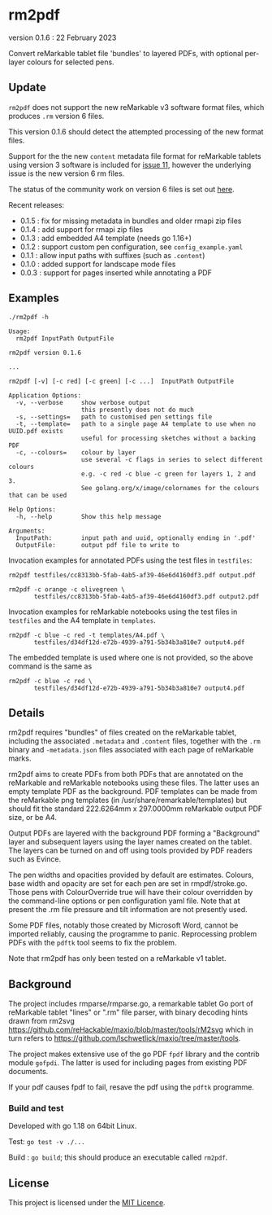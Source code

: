 # rm2pdf

version 0.1.6 : 22 February 2023

Convert reMarkable tablet file 'bundles' to layered PDFs, with optional
per-layer colours for selected pens.

## Update

`rm2pdf` does not support the new reMarkable v3 software format files,
which produces `.rm` version 6 files.

This version 0.1.6 should detect the attempted processing of the new
format files.

Support for the the new `content` metadata file format for reMarkable
tablets using version 3 software is included for [issue
11](https://github.com/rorycl/rm2pdf/issues/11), however the underlying
issue is the new version 6 rm files.

The status of the community work on version 6 files is set out
[here](https://www.reddit.com/r/RemarkableTablet/comments/10hxe3j/updates_regarding_reverse_engineering_remarkable/).

Recent releases:
* 0.1.5 : fix for missing metadata in bundles and older rmapi zip files
* 0.1.4 : add support for rmapi zip files
* 0.1.3 : add embedded A4 template (needs go 1.16+)
* 0.1.2 : support custom pen configuration, see `config_example.yaml`
* 0.1.1 : allow input paths with suffixes (such as `.content`)
* 0.1.0 : added support for landscape mode files
* 0.0.3 : support for pages inserted while annotating a PDF

## Examples

```
./rm2pdf -h

Usage:
  rm2pdf InputPath OutputFile

rm2pdf version 0.1.6

...

rm2pdf [-v] [-c red] [-c green] [-c ...]  InputPath OutputFile

Application Options:
  -v, --verbose     show verbose output
                    this presently does not do much
  -s, --settings=   path to customised pen settings file
  -t, --template=   path to a single page A4 template to use when no UUID.pdf exists
                    useful for processing sketches without a backing PDF
  -c, --colours=    colour by layer
                    use several -c flags in series to select different colours
                    e.g. -c red -c blue -c green for layers 1, 2 and 3.
                    See golang.org/x/image/colornames for the colours that can be used

Help Options:
  -h, --help        Show this help message

Arguments:
  InputPath:        input path and uuid, optionally ending in '.pdf'
  OutputFile:       output pdf file to write to

```

Invocation examples for annotated PDFs using the test files in `testfiles`:

```
rm2pdf testfiles/cc8313bb-5fab-4ab5-af39-46e6d4160df3.pdf output.pdf

rm2pdf -c orange -c olivegreen \
       testfiles/cc8313bb-5fab-4ab5-af39-46e6d4160df3.pdf output2.pdf
```

Invocation examples for reMarkable notebooks using the test files in `testfiles`
and the A4 template in `templates`.

```
rm2pdf -c blue -c red -t templates/A4.pdf \
       testfiles/d34df12d-e72b-4939-a791-5b34b3a810e7 output4.pdf

```

The embedded template is used where one is not provided, so the above command is
the same as

```
rm2pdf -c blue -c red \
       testfiles/d34df12d-e72b-4939-a791-5b34b3a810e7 output4.pdf
```

## Details

rm2pdf requires "bundles" of files created on the reMarkable tablet, including
the associated `.metadata` and `.content` files, together with the `.rm` binary
and `-metadata.json` files associated with each page of reMarkable marks.

rm2pdf aims to create PDFs from both PDFs that are annotated on the reMarkable
and reMarkable notebooks using these files. The latter uses an empty template
PDF as the background. PDF templates can be made from the reMarkable png
templates (in /usr/share/remarkable/templates) but should fit the standard
222.6264mm x 297.0000mm reMarkable output PDF size, or be A4.

Output PDFs are layered with the background PDF forming a "Background" layer and
subsequent layers using the layer names created on the tablet. The layers can be
turned on and off using tools provided by PDF readers such as Evince.

The pen widths and opacities provided by default are estimates. Colours, base
width and opacity are set for each pen are set in rmpdf/stroke.go. Those pens
with ColourOverride true will have their colour overridden by the command-line
options or pen configuration yaml file. Note that at present the .rm file
pressure and tilt information are not presently used. 

Some PDF files, notably those created by Microsoft Word, cannot be imported
reliably, causing the programme to panic. Reprocessing problem PDFs with the
`pdftk` tool seems to fix the problem.

Note that rm2pdf has only been tested on a reMarkable v1 tablet.

## Background

The project includes rmparse/rmparse.go, a remarkable tablet Go port of
reMarkable tablet "lines" or ".rm" file parser, with binary decoding hints drawn
from rm2svg https://github.com/reHackable/maxio/blob/master/tools/rM2svg which
in turn refers to https://github.com/lschwetlick/maxio/tree/master/tools.

The project makes extensive use of the go PDF `fpdf` library and the contrib
module `gofpdi`. The latter is used for including pages from existing PDF
documents.

If your pdf causes fpdf to fail, resave the pdf using the `pdftk`
programme.

### Build and test

Developed with go 1.18 on 64bit Linux.

Test:  `go test -v ./...`

Build : `go build`; this should produce an executable called `rm2pdf`.

## License

This project is licensed under the [MIT Licence](LICENCE).

